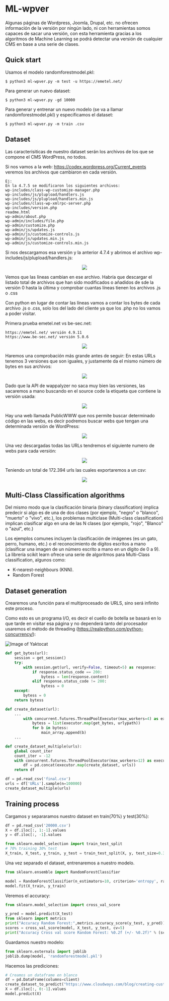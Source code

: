 # ML-wpver

Algunas páginas de Wordpress, Joomla, Drupal, etc. no ofrecen información de la versión por ningún lado, ni con herramientas somos capaces de sacar una versión, con esta herramienta gracias a los algoritmos de Machine Learning se podrá detectar una versión de cualquier CMS en base a una serie de clases.

## Quick start

Usamos el modelo randomforestmodel.pkl:

```
$ python3 ml-wpver.py -m test -u https://emetel.net/
```

Para generar un nuevo dataset:

```
$ python3 ml-wpver.py -gd 10000
```

Para generar y entrenar un nuevo modelo (se va a llamar randomforestmodel.pkl) y especificamos el dataset:

```
$ python3 ml-wpver.py -m train .csv
```


## Dataset

Las caracterísiticas de nuestro dataset serán los archivos de los que se compone el CMS WordPress, no todos.

Si nos vamos a la web: https://codex.wordpress.org/Current_events veremos los archivos que cambiaron en cada versión.

```
Ej:
En la 4.7.5 se modificaron los siguientes archivos:
wp-includes/class-wp-customize-manager.php
wp-includes/js/plupload/handlers.js
wp-includes/js/plupload/handlers.min.js
wp-includes/class-wp-xmlrpc-server.php
wp-includes/version.php
readme.html
wp-admin/about.php
wp-admin/includes/file.php
wp-admin/customize.php
wp-admin/js/updates.js
wp-admin/js/customize-controls.js
wp-admin/js/updates.min.js
wp-admin/js/customize-controls.min.js
```

Si nos descargamos esa versión y la anterior 4.7.4 y abrimos el archivo wp-includes/js/plupload/handlers.js:

<p align="center"><img src="images/1.png" /></p>

Vemos que las líneas cambian en ese archivo. Habría que descargar el listado total de archivos que han sido modificados o añadidos de sde la versión 0 hasta la última y comprobar cuantas líneas tienen los archivos .js o .css

Con python en lugar de contar las líneas vamos a contar los bytes de cada archivo .js o .css, solo los del lado del cliente ya que los .php no los vamos a poder visitar.

Primera prueba emetel.net vs be-sec.net:

```
https://emetel.net/ versión 4.9.11
https://www.be-sec.net/ versión 5.0.6
```

<p align="center"><img src="images/2.png" /></p>

Haremos una comprobación más grande antes de seguir:
En estas URLs tenemos 3 versiones que son iguales, y justamente da el mismo número de bytes en sus archivos:

<p align="center"><img src="images/3.png" /></p>

Dado que la API de wappalyzer no saca muy bien las versiones, las sacaremos a mano buscando en el source code la etiqueta <meta> que contiene la versión usada:

<p align="center"><img src="images/4.png" /></p>

Hay una web llamada PublicWWW que nos permite buscar determinado código en las webs, es decir podremos buscar webs que tengan una determinada versión de WordPress:

<p align="center"><img src="images/5.png" /></p>


Una vez descargadas todas las URLs tendremos el siguiente numero de webs para cada versión:

<p align="center"><img src="images/6.png" /></p>

Teniendo un total de 172.394 urls las cuales exportaremos a un csv:

<p align="center"><img src="images/7.png" /></p>



## Multi-Class Classification algorithms

Del mismo modo que la clasificación binaria (binary classification) implica predecir si algo es de una de dos clases (por ejemplo, "negro" o "blanco", "muerto" o "vivo", etc.), los problemas multiclase (Multi-class classification) implican clasificar algo en una de las N clases (por ejemplo, "rojo", "Blanco" o "azul", etc.)

Los ejemplos comunes incluyen la clasificación de imágenes (es un gato, perro, humano, etc.) o el reconocimiento de dígitos escritos a mano (clasificar una imagen de un número escrito a mano en un dígito de 0 a 9).
La librería scikit learn ofrece una serie de algoritmos para Multi-Class classification, algunos como:
-	K-nearest-neighbours (KNN).
-	Random Forest


## Dataset generation


Crearemos una función para el multiprocesado de URLS, sino será infinito este proceso.

Como esto es un programa I/O, es decir el cuello de botella se basará en lo que tarde en visitar esa página y no dependerá tanto del procesador usaremos el método de threading (https://realpython.com/python-concurrency/):

![Image of Yaktocat](images/10.png)

```python
def get_bytes(url):
    session = get_session()
    try:
        with session.get(url, verify=False, timeout=5) as response:
            if response.status_code == 200:
                bytess = len(response.content)
            elif response.status_code != 200:
                bytess = 0
    except:
        bytess = 0
    return bytess

def create_dataset(url):
    ...
        with concurrent.futures.ThreadPoolExecutor(max_workers=4) as executor:
            bytess = list(executor.map(get_bytes, urlypath))
            for b in bytess:
                main_array.append(b)      
    ...

def create_dataset_multiple(urls):
    global count_iter 
    count_iter = -12
    with concurrent.futures.ThreadPoolExecutor(max_workers=12) as executor:
        df = pd.concat(executor.map(create_dataset, urls))
    return df
```

```python
df = pd.read_csv('final.csv')
urls = df['URLs'].sample(n=100000) 
create_dataset_multiple(urls)
```

## Training process

Cargamos y separaramos nuestro dataset en train(70%) y test(30%):

```python
df = pd.read_csv('20000.csv')
X = df.iloc[:, 1:-1].values
y = df.iloc[:, -1].values

from sklearn.model_selection import train_test_split
# 70% training 30% test
X_train, X_test, y_train, y_test = train_test_split(X, y, test_size=0.3)
```

Una vez separado el dataset, entrenaremos a nuestro modelo.

```python
from sklearn.ensemble import RandomForestClassifier

model = RandomForestClassifier(n_estimators=10, criterion='entropy', random_state=42)
model.fit(X_train, y_train)
```

Veremos el accuracy:

```python
from sklearn.model_selection import cross_val_score

y_pred = model.predict(X_test)
from sklearn import metrics
print("Accuracy Random Forest:",metrics.accuracy_score(y_test, y_pred))
scores = cross_val_score(model, X_test, y_test, cv=5)
print("Accuracy Cross val score Random Forest: %0.2f (+/- %0.2f)" % (scores.mean(), scores.std() * 2))

```

Guardamos nuestro modelo:

```python
from sklearn.externals import joblib
joblib.dump(model, 'randomforestmodel.pkl') 
```

Hacemos las prediciones:

```python
# Creamos un dataframe en blanco
df = pd.DataFrame(columns=client)
create_dataset_to_predict("https://www.cloudways.com/blog/creating-custom-page-template-in-wordpress/")
X = df.iloc[:, 0:-1].values
model.predict(X)
```
